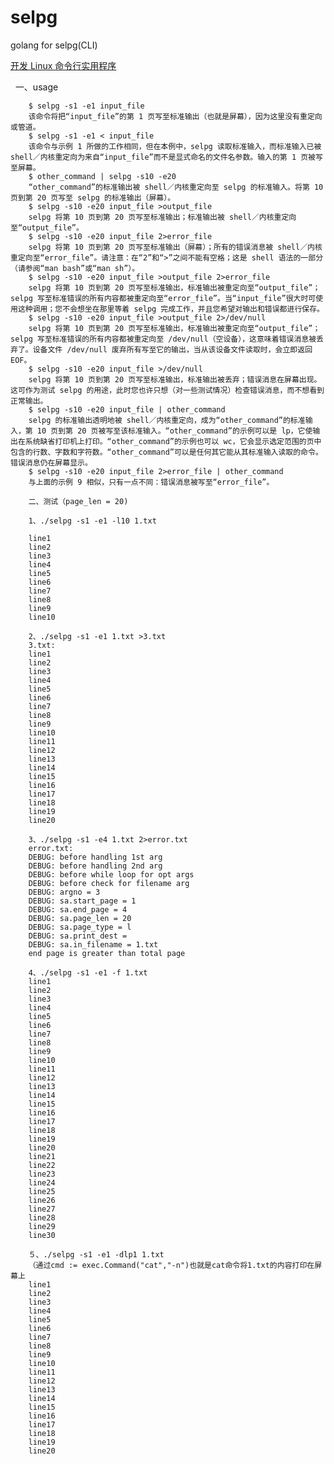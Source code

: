   # selpg
  golang for selpg(CLI)
  
  [开发 Linux 命令行实用程序](https://www.ibm.com/developerworks/cn/linux/shell/clutil/index.html)
  
  	一、usage
	
		$ selpg -s1 -e1 input_file
		该命令将把“input_file”的第 1 页写至标准输出（也就是屏幕），因为这里没有重定向或管道。
		$ selpg -s1 -e1 < input_file
		该命令与示例 1 所做的工作相同，但在本例中，selpg 读取标准输入，而标准输入已被 shell／内核重定向为来自“input_file”而不是显式命名的文件名参数。输入的第 1 页被写至屏幕。
		$ other_command | selpg -s10 -e20
		“other_command”的标准输出被 shell／内核重定向至 selpg 的标准输入。将第 10 页到第 20 页写至 selpg 的标准输出（屏幕）。
		$ selpg -s10 -e20 input_file >output_file
		selpg 将第 10 页到第 20 页写至标准输出；标准输出被 shell／内核重定向至“output_file”。
		$ selpg -s10 -e20 input_file 2>error_file
		selpg 将第 10 页到第 20 页写至标准输出（屏幕）；所有的错误消息被 shell／内核重定向至“error_file”。请注意：在“2”和“>”之间不能有空格；这是 shell 语法的一部分（请参阅“man bash”或“man sh”）。
		$ selpg -s10 -e20 input_file >output_file 2>error_file
		selpg 将第 10 页到第 20 页写至标准输出，标准输出被重定向至“output_file”；selpg 写至标准错误的所有内容都被重定向至“error_file”。当“input_file”很大时可使用这种调用；您不会想坐在那里等着 selpg 完成工作，并且您希望对输出和错误都进行保存。
		$ selpg -s10 -e20 input_file >output_file 2>/dev/null
		selpg 将第 10 页到第 20 页写至标准输出，标准输出被重定向至“output_file”；selpg 写至标准错误的所有内容都被重定向至 /dev/null（空设备），这意味着错误消息被丢弃了。设备文件 /dev/null 废弃所有写至它的输出，当从该设备文件读取时，会立即返回 EOF。
		$ selpg -s10 -e20 input_file >/dev/null
		selpg 将第 10 页到第 20 页写至标准输出，标准输出被丢弃；错误消息在屏幕出现。这可作为测试 selpg 的用途，此时您也许只想（对一些测试情况）检查错误消息，而不想看到正常输出。
		$ selpg -s10 -e20 input_file | other_command
		selpg 的标准输出透明地被 shell／内核重定向，成为“other_command”的标准输入，第 10 页到第 20 页被写至该标准输入。“other_command”的示例可以是 lp，它使输出在系统缺省打印机上打印。“other_command”的示例也可以 wc，它会显示选定范围的页中包含的行数、字数和字符数。“other_command”可以是任何其它能从其标准输入读取的命令。错误消息仍在屏幕显示。
		$ selpg -s10 -e20 input_file 2>error_file | other_command
		与上面的示例 9 相似，只有一点不同：错误消息被写至“error_file”。

		二、测试（page_len = 20)

		1、./selpg -s1 -e1 -l10 1.txt

		line1
		line2
		line3
		line4
		line5
		line6
		line7
		line8
		line9
		line10
		
		2、./selpg -s1 -e1 1.txt >3.txt
		3.txt:
		line1
		line2
		line3
		line4
		line5
		line6
		line7
		line8
		line9
		line10
		line11
		line12
		line13
		line14
		line15
		line16
		line17
		line18
		line19
		line20
		
		3、./selpg -s1 -e4 1.txt 2>error.txt
		error.txt:
		DEBUG: before handling 1st arg
		DEBUG: before handling 2nd arg
		DEBUG: before while loop for opt args
		DEBUG: before check for filename arg
		DEBUG: argno = 3
		DEBUG: sa.start_page = 1
		DEBUG: sa.end_page = 4
		DEBUG: sa.page_len = 20
		DEBUG: sa.page_type = l
		DEBUG: sa.print_dest = 
		DEBUG: sa.in_filename = 1.txt
		end page is greater than total page
		
		4、./selpg -s1 -e1 -f 1.txt
		line1
		line2
		line3
		line4
		line5
		line6
		line7
		line8
		line9
		line10
		line11
		line12
		line13
		line14
		line15
		line16
		line17
		line18
		line19
		line20
		line21
		line22
		line23
		line24
		line25
		line26
		line27
		line28
		line29
		line30
		
		５、./selpg -s1 -e1 -dlp1 1.txt
		（通过cmd := exec.Command("cat","-n")也就是cat命令将1.txt的内容打印在屏幕上
		line1
		line2
		line3
		line4
		line5
		line6
		line7
		line8
		line9
		line10
		line11
		line12
		line13
		line14
		line15
		line16
		line17
		line18
		line19
		line20

		
		

